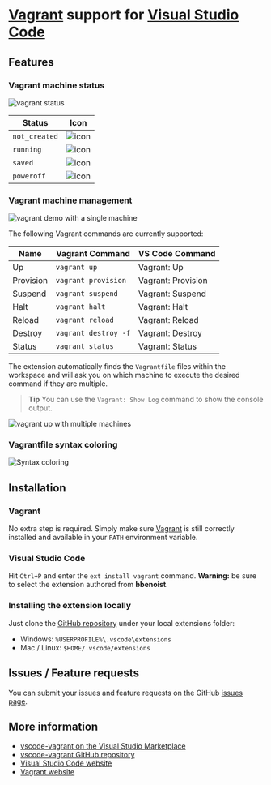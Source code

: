 # [Vagrant](https://www.vagrantup.com/) support for [Visual Studio Code](https://code.visualstudio.com/)

## Features
### Vagrant machine status

![vagrant status](https://github.com/bbenoist/vscode-vagrant/raw/master/images/status.jpg)

| Status        | Icon                            |
|---------------|---------------------------------|
| `not_created` | ![icon](https://github.com/bbenoist/vscode-vagrant/raw/master/images/not-created.jpg) |
| `running`     | ![icon](https://github.com/bbenoist/vscode-vagrant/raw/master/images/running.jpg)     |
| `saved`       | ![icon](https://github.com/bbenoist/vscode-vagrant/raw/master/images/saved.jpg)       |
| `poweroff`    | ![icon](https://github.com/bbenoist/vscode-vagrant/raw/master/images/poweroff.jpg)    |

### Vagrant machine management

![vagrant demo with a single machine](https://github.com/bbenoist/vscode-vagrant/raw/master/images/demo-single-machine.gif)

The following Vagrant commands are currently supported:

| Name      | Vagrant Command      | VS Code Command    |
|-----------|----------------------|--------------------|
| Up        | `vagrant up`         | Vagrant: Up        |
| Provision | `vagrant provision`  | Vagrant: Provision |
| Suspend   | `vagrant suspend`    | Vagrant: Suspend   |
| Halt      | `vagrant halt`       | Vagrant: Halt      |
| Reload    | `vagrant reload`     | Vagrant: Reload    |
| Destroy   | `vagrant destroy -f` | Vagrant: Destroy   |
| Status    | `vagrant status`     | Vagrant: Status    |

The extension automatically finds the `Vagrantfile` files within the workspace and will ask you on which machine to execute the desired command if they are multiple.

> **Tip** You can use the `Vagrant: Show Log` command to show the console output.

![vagrant up with multiple machines](https://github.com/bbenoist/vscode-vagrant/raw/master/images/demo-multi-machine.gif)

### Vagrantfile syntax coloring
![Syntax coloring](https://github.com/bbenoist/vscode-vagrant/raw/master/images/syntax-coloring.jpg)

## Installation
### Vagrant
No extra step is required. Simply make sure [Vagrant](https://www.vagrantup.com/) is still correctly installed and available in your `PATH` environment variable.

### Visual Studio Code
Hit `Ctrl+P` and enter the `ext install vagrant` command. **Warning:** be sure to select the extension authored from **bbenoist**.

### Installing the extension locally
Just clone the [GitHub repository](https://github.com/bbenoist/vscode-vagrant) under your local extensions folder:
* Windows: `%USERPROFILE%\.vscode\extensions`
* Mac / Linux: `$HOME/.vscode/extensions`

## Issues / Feature requests
You can submit your issues and feature requests on the GitHub [issues page](https://github.com/bbenoist/vscode-nix/issues).

## More information
* [vscode-vagrant on the Visual Studio Marketplace](https://marketplace.visualstudio.com/items/bbenoist.Vagrant)
* [vscode-vagrant GitHub repository](https://github.com/bbenoist/vscode-vagrant)
* [Visual Studio Code website](http://code.visualstudio.com/)
* [Vagrant website](https://www.vagrantup.com/)
